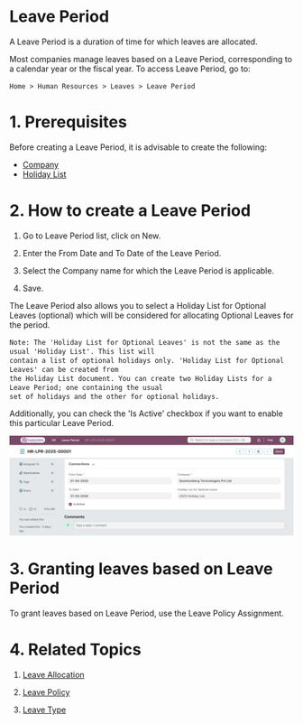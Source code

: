 # Leave Period 

A Leave Period is a duration of time for which leaves are allocated.

Most companies manage leaves based on a Leave Period, corresponding to a calendar year or the fiscal year. To access Leave Period, go to:

    Home > Human Resources > Leaves > Leave Period

# 1. Prerequisites 

Before creating a Leave Period, it is advisable to create the following:

* [Company]()
* [Holiday List](../LeaveManagement/HolidayList.md)

# 2. How to create a Leave Period 

1. Go to Leave Period list, click on New.

2. Enter the From Date and To Date of the Leave Period.

3. Select the Company name for which the Leave Period is applicable.
4. Save.

The Leave Period also allows you to select a Holiday List for Optional Leaves (optional) which will be considered for allocating Optional Leaves for the period.

    Note: The 'Holiday List for Optional Leaves' is not the same as the usual 'Holiday List'. This list will 
    contain a list of optional holidays only. 'Holiday List for Optional Leaves' can be created from 
    the Holiday List document. You can create two Holiday Lists for a Leave Period; one containing the usual 
    set of holidays and the other for optional holidays.

Additionally, you can check the 'Is Active' checkbox if you want to enable this particular Leave Period.

![LeavePeriod](../images/Leaves-Images/LeavePeriod.png)

# 3. Granting leaves based on Leave Period 

To grant leaves based on Leave Period, use the Leave Policy Assignment.

# 4. Related Topics 

1. [Leave Allocation]()

2. [Leave Policy]()

3. [Leave Type](../LeaveManagement/LeaveType.md)